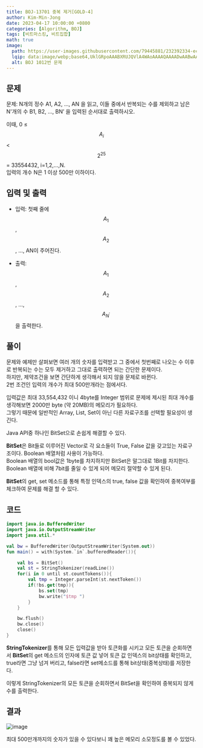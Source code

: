 ```yaml
---
title: BOJ-13701 중복 제거[GOLD-4]
author: Kim-Min-Jong 
date: 2023-04-17 10:00:00 +0800
categories: [Algorithm, BOJ] 
tags: [비트마스킹, 비트집합]
math: true
image:
  path: https://user-images.githubusercontent.com/79445881/232392334-ec0656ce-b50a-4807-b7c7-00fa0281f7c9.png
  lqip: data:image/webp;base64,UklGRpoAAABXRUJQVlA4WAoAAAAQAAAADwAABwAAQUxQSDIAAAARL0AmbZurmr57yyIiqE8oiG0bejIYEQTgqiDA9vqnsUSI6H+oAERp2HZ65qP/VIAWAFZQOCBCAAAA8AEAnQEqEAAIAAVAfCWkAALp8sF8rgRgAP7o9FDvMCkMde9PK7euH5M1m6VWoDXf2FkP3BqV0ZYbO6NA/VFIAAAA
  alt: BOJ 1012번 문제 
--- 
```


## 문제  
문제: N개의 정수 A1, A2, ..., AN 을 읽고, 이들 중에서 반복되는 수를 제외하고 남은 N'개의 수 B1, B2, ..., BN’ 을 입력된 순서대로 출력하시오. 
  
이때, 0 ≤ $$ A{}_i $$ < $$ 2 ^ {25} $$  = 33554432, i=1,2,…,N.  
입력의 개수 N은 1 이상 500만 이하이다.

## 입력 및 출력  
- 입력: 첫째 줄에 $$ A{}_1 $$, $$ A{}_2 $$, ..., AN이 주어진다.  
  
- 출력: $$ A{}_1 $$, $$ A{}_2 $$, ..., $$ A{}_{N^{'}} $$을 출력한다.  

 
## 풀이
문제와 예제만 살펴보면 여러 개의 숫자를 입력받고 그 중에서 첫번째로 나오는 수 이후로 반복되는 수는 모두 제거하고 그대로 출력하면 되는 간단한 문제이다.  
하지만, 제약조건을 보면 간단하게 생각해서 되지 않을 문제로 바뀐다.  
2번 조건인 입력의 개수가 최대 500만개라는 점에서다.  
  
입력값은 최대 33,554,432 이니 4byte를 Integer 범위로 문제에 제시된 최대 개수를 생각해보면 2000만 byte (약 20MB)의 메모리가 필요하다.  
그렇기 때문에 일반적인 Array, List, Set이 아닌 다른 자료구조를 선택할 필요성이 생긴다.  
  
Java API중 하나인 BitSet으로 손쉽게 해결할 수 있다.  
  
**BitSet**은 Bit들로 이루어진 Vector로 각 요소들이 True, False 값을 갖고있는 자료구조이다. Boolean 배열처럼 사용이 가능하다.  
Boolean 배열의 bool값은 1byte를 차지하지만 BitSet은 말그대로 1Bit를 차지한다. Boolean 배열에 비해 7bit를 줄일 수 있게 되어 메모리 절약할 수 있게 된다.  

**BitSet**의 get, set 메소드를 통해 특정 인덱스의 true, false 값을 확인하여 중복여부를 체크하여 문제를 해결 할 수 있다.
  


  
## 코드
```kotlin
import java.io.BufferedWriter
import java.io.OutputStreamWriter
import java.util.*

val bw = BufferedWriter(OutputStreamWriter(System.out))
fun main() = with(System.`in`.bufferedReader()){

    val bs = BitSet()
    val st = StringTokenizer(readLine())
    for(i in 0 until st.countTokens()){
        val tmp = Integer.parseInt(st.nextToken())
        if(!bs.get(tmp)){
            bs.set(tmp)
            bw.write("$tmp ")
        }
    }

    bw.flush()
    bw.close()
    close()
}
```  

**StringTokenizer**를 통해 모든 입력값을 받아 토큰화를 시키고 모든 토큰을 순회하면서
**BitSet**의 get 메소드의 인자에 토큰 값 넣어 토큰 값 인덱스의 bit상태를 확인하고, true라면 그냥 넘겨 버리고, false라면 set메소드를 통해 bit상태(중복상태)를 저장한다.  
  
이렇게 StringTokenizer의 모든 토큰을 순회하면서 BitSet을 확인하여 중복되지 않게 수를 출력한다.  
  






## 결과
![image](https://user-images.githubusercontent.com/79445881/232392507-fe4d52f3-67a3-4277-bc53-fb3ae0d07bc3.png)

최대 500만개까지의 숫자가 있을 수 있다보니 꽤 높은 메모리 소모정도를 볼 수 있었다. 
